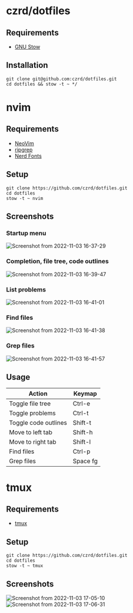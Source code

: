 # czrd/dotfiles

## Requirements

- [GNU Stow](https://www.gnu.org/software/stow/)

## Installation

```
git clone git@github.com:czrd/dotfiles.git
cd dotfiles && stow -t ~ */
```

# nvim
## Requirements
- [NeoVim](https://neovim.io/)
- [ripgrep](https://github.com/BurntSushi/ripgrep)
- [Nerd Fonts](https://www.nerdfonts.com/)

## Setup
```
git clone https://github.com/czrd/dotfiles.git
cd dotfiles
stow -t ~ nvim
```

## Screenshots
### Startup menu
![Screenshot from 2022-11-03 16-37-29](https://user-images.githubusercontent.com/49582751/199669969-b11372c3-d73d-42ec-a28e-6cffb6e7f874.png)

### Completion, file tree, code outlines
![Screenshot from 2022-11-03 16-39-47](https://user-images.githubusercontent.com/49582751/199669796-abb51767-33c9-4226-9bf4-4a750395d17f.png)

### List problems
![Screenshot from 2022-11-03 16-41-01](https://user-images.githubusercontent.com/49582751/199669667-4f67193d-96e3-40f3-b3f4-8429715ec973.png)

### Find files
![Screenshot from 2022-11-03 16-41-38](https://user-images.githubusercontent.com/49582751/199669587-d3ea59fe-79ae-409b-b541-d62f966216e5.png)

### Grep files
![Screenshot from 2022-11-03 16-41-57](https://user-images.githubusercontent.com/49582751/199669498-1842ac9b-c819-41e0-acd8-f47ec13ef711.png)

## Usage
Action | Keymap
-- | --
Toggle file tree | Ctrl-e
Toggle problems | Ctrl-t
Toggle code outlines | Shift-t
Move to left tab | Shift-h
Move to right tab | Shift-l
Find files | Ctrl-p
Grep files | Space fg

# tmux
## Requirements
- [tmux](https://github.com/tmux/tmux)

## Setup
```
git clone https://github.com/czrd/dotfiles.git
cd dotfiles
stow -t ~ tmux
```

## Screenshots
![Screenshot from 2022-11-03 17-05-10](https://user-images.githubusercontent.com/49582751/199672248-c3bf7fa7-c100-4617-b5d8-2c5b8ad8a05b.png)
![Screenshot from 2022-11-03 17-06-31](https://user-images.githubusercontent.com/49582751/199672392-aa9adb36-4deb-4f0b-893b-ecf6fea1d82b.png)

